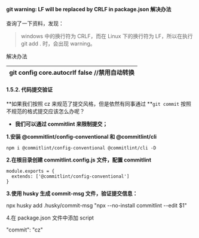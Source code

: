 #### git warning: LF will be replaced by CRLF in package.json 解决办法

查询了一下资料，发现：

> windows 中的换行符为 CRLF，而在 Linux 下的换行符为 LF，所以在执行 git add . 时，会出现 warning。

解决办法

| git config core.autocrlf false //禁用自动转换 |
| --------------------------------------------- |

#### 1.5.2. 代码提交验证

**如果我们按照 cz 来规范了提交风格，但是依然有同事通过 **`git commit` 按照不规范的格式提交应该怎么办呢？

- **我们可以通过 commitlint 来限制提交；**

**1.安装 @commitlint/config-conventional 和 @commitlint/cli**

```
npm i @commitlint/config-conventional @commitlint/cli -D
```

**2.在根目录创建 commitlint.config.js 文件，配置 commitlint**

```
module.exports = {
  extends: ['@commitlint/config-conventional']
}
```

**3.使用 husky 生成 commit-msg 文件，验证提交信息：**

npx husky add .husky/commit-msg "npx --no-install commitlint --edit $1"

4.在 package.json 文件中添加 script

"commit": "cz"
